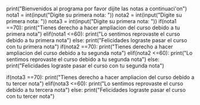 print("Bienvenidos al programa por favor dijite las notas a continuaci'on")
nota1 = int(input("Digite su primera nota: "))
nota2 = int(input("Digite su primera nota: "))
nota3 = int(input("Digite su primera nota: "))
if(nota1 ==70):
    print("Tienes derecho  a hacer ampliacion del curso debido a tu primera nota")
elif(nota1 <=60):
    print("Lo sentimos reprovaste el curso debido a tu primera nota")
else:
    print("Felicidades lograste pasar el curso con tu primera nota")
if(nota2 ==70):
    print("Tienes derecho  a hacer ampliacion del curso debido a tu segunda nota")
elif(nota2 <=60):
    print("Lo sentimos reprovaste el curso debido a tu segunda nota")
else:
    print("Felicidades lograste pasar el curso con tu segunda nota")

if(nota3 ==70):
    print("Tienes derecho  a hacer ampliacion del curso debido a tu tercer nota")
elif(nota3 <=60):
    print("Lo sentimos reprovaste el curso debido a tu tercera nota")
else:
    print("Felicidades lograste pasar el curso con tu tercer nota")
